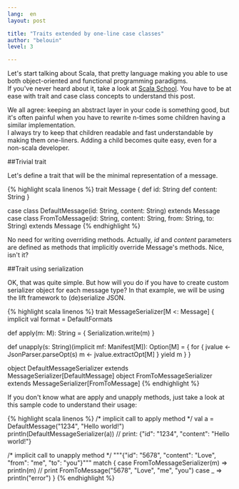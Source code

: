 ```yaml
---
lang:  en
layout: post

title: "Traits extended by one-line case classes"
author: "belouin"
level: 3

---
```


Let's start talking about Scala, that pretty language making you able to use both object-oriented and functional programming paradigms.  
If you've never heard about it, take a look at [Scala School](http://twitter.github.com/scala_school/). You have to be at ease with trait and case class concepts to understand this post.

We all agree: keeping an abstract layer in your code is something good, but it's often painful when you have to rewrite n-times some children having a similar implementation.  
I always try to keep that children readable and fast understandable by making them one-liners.
Adding a child becomes quite easy, even for a non-scala developer.

##Trivial trait

Let's define a trait that will be the minimal representation of a message.

{% highlight scala linenos %}
trait Message {
  def id: String
  def content: String
}

case class DefaultMessage(id: String, content: String) extends Message
case class FromToMessage(id: String, content: String, from: String, to: String) extends Message
{% endhighlight %}

No need for writing overriding methods. Actually, _id_ and _content_ parameters are defined as methods that implicitly override Message's methods. Nice, isn't it?

##Trait using serialization

OK, that was quite simple. But how will you do if you have to create custom serializer object for each message type?
In that example, we will be using the lift framework to (de)serialize JSON.

{% highlight scala linenos %}
trait MessageSerializer[M <: Message] {
  implicit val format = DefaultFormats

  def apply(m: M): String = {
    Serialization.write(m)
  }

  def unapply(s: String)(implicit mf: Manifest[M]): Option[M] = {
    for {
      jvalue <- JsonParser.parseOpt(s)
      m <- jvalue.extractOpt[M]
    } yield m
  }
}

object DefaultMessageSerializer extends MessageSerializer[DefaultMessage]
object FromToMessageSerializer extends MessageSerializer[FromToMessage]
{% endhighlight %}

If you don't know what are apply and unapply methods, just take a look at this sample code to understand their usage:

{% highlight scala linenos %}
/* implicit call to apply method */
val a = DefaultMessage("1234", "Hello world!")
println(DefaultMessageSerializer(a)) // print: {"id": "1234", "content": "Hello world!"}

/* implicit call to unapply method */
"""{"id": "5678", "content": "Love", "from": "me", "to": "you"}""" match {
  case FromToMessageSerializer(m) => println(m) // print FromToMessage("5678", "Love", "me", "you")
  case _ => println("error")
}
{% endhighlight %}
